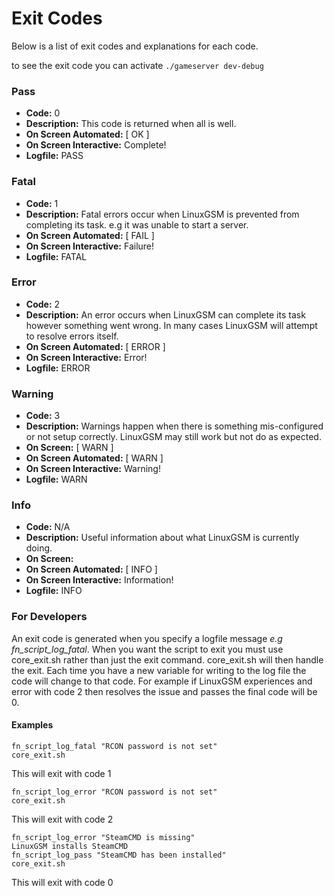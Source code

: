 # Exit Codes

Below is a list of exit codes and explanations for each code.

to see the exit code you can activate `./gameserver dev-debug`

### Pass

* **Code:** 0
* **Description:** This code is returned when all is well.
* **On Screen Automated:** \[ OK \]
* **On Screen Interactive:** Complete!
* **Logfile:** PASS

### Fatal

* **Code:** 1
* **Description:** Fatal errors occur when LinuxGSM is prevented from completing its task. e.g it was unable to start a server.
* **On Screen Automated:** \[ FAIL \]
* **On Screen Interactive:** Failure!
* **Logfile:** FATAL

### Error

* **Code:** 2
* **Description:** An error occurs when LinuxGSM can complete its task however something went wrong. In many cases LinuxGSM will attempt to resolve errors itself.
* **On Screen Automated:** \[ ERROR \]
* **On Screen Interactive:** Error!
* **Logfile:** ERROR

### Warning

* **Code:** 3
* **Description:** Warnings happen when there is something mis-configured or not setup correctly. LinuxGSM may still work but not do as expected.
* **On Screen:** \[ WARN \]
* **On Screen Automated:** \[ WARN \]
* **On Screen Interactive:** Warning!
* **Logfile:** WARN

### Info

* **Code:** N/A
* **Description:** Useful information about what LinuxGSM is currently doing.
* **On Screen:** 
* **On Screen Automated:** \[ INFO \]
* **On Screen Interactive:** Information!
* **Logfile:** INFO

### For Developers

An exit code is generated when you specify a logfile message _e.g fn\_script\_log\_fatal_. When you want the script to exit you must use core\_exit.sh rather than just the exit command. core\_exit.sh will then handle the exit. Each time you have a new variable for writing to the log file the code will change to that code. For example if LinuxGSM experiences and error with code 2 then resolves the issue and passes the final code will be 0.

#### Examples

```text
fn_script_log_fatal "RCON password is not set"
core_exit.sh
```

This will exit with code 1

```text
fn_script_log_error "RCON password is not set"
core_exit.sh
```

This will exit with code 2

```text
fn_script_log_error "SteamCMD is missing"
LinuxGSM installs SteamCMD
fn_script_log_pass "SteamCMD has been installed"
core_exit.sh
```

This will exit with code 0

